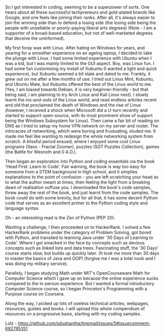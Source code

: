 So I got interested in coding, seeming to be a superpower of sorts. One hears about all these successful techpreneurs and gold-plated brands like Google, and one feels like joining their ranks. After all, it's always easier to join the winning side than to defend a losing side (the losing side being the people with unsellable or poorly-paying liberal arts degrees) (Note - I am a supporter of a broad-based education, but not of well-marketed degrees that deceive the uninformed). 

My first foray was with Linux. After hating on Windows for years, and yearing for a smoother experience on an ageing laptop, I decided to take the plunge with Linux. I had some limited experience with Ubuntu when I was a kid, but I was mainly limited to the GUI aspect. Boy, was Linux fun. I had some fun customising my install of Xubuntu (I wanted a light and quick experience), but Xubuntu seemed a bit stale and dated to me. Frankly, it grew out on me after a few months of use. I tried out Linux Mint, Kubuntu, and Ubuntu Mate, but Kubuntu offered the best of the Linux world to me. (Yes, I am biased towards Debian, it is very beginner-friendly - but that being said, i am planning to try Arch Linux and Kali Linux next). I slowly learnt the ins-and-outs of the Linux world, and read endless articles recent and old that proclaimed the death of Windows and the rise of Linux (however, I received a shock when Microsoft did a U-turn recently and started to support open-source, with its most prominent show of support being the Windows Subsystem for Linux). Then came a fair bit of reading on DNS as I tried to setup my home VPN network on my server and router. The intricacies of networking, which were boring and frustuating, eluded me. It made me feel like wanting to redesign the whole networking system from scratch. A blissful period ensued, where I enjoyed some cool Linux programs (Xaos - Fractal Zoomer), puzzles (SGT Puzzles Collection), games (the Battle for Wesnoth and 0 A.D.).

Then began an exploration into Python and coding essentials via the book 'Head First: Learn to Code'. Fair warning, the book is way too easy for someone from a STEM background in high school, and it simplies explanations to the point of confusion - you are left scratching your head as to what the author meant at times, then feeling the light from a breaking dawn of realisation suffuse you. I downloaded the book's code samples, threw away the rest of the book, and just learnt from the code samples. The book could do with some brevity, but for all that, it has some decent Python code that serves as an excellent primer to the Python coding style and language syntax. 

Oh - an interesting read is the Zen of Python (PEP 20).

Wanting a challenge, I then proceeded on to HackerRank. I solved a few HackerRank problems under the category of Problem Solving, got bored with Python, and transited to learning Java under '30 Days of Learning to Code'. Where I got smacked in the face by concepts such as devious concepts such as linked lists and data trees. Fascinating stuff, the '30 Days' course starts slow, but builds up quickly later. (It took me more than 30 days to master the basics of Java and OOP) (forgive me I was a total noob and I was doing my military service).

Parallely, I began studying Math under MIT's OpenCourseware Math for Computer Science which I gave up on because the online experience sucks compared to the in-person experience. But I wanted a formal introductory Computer Science course, so I began Princeton's Programming with a Purpose course on Coursera.

Along the way, I picked up lots of useless technical articles, webpages, resources, guides and books. I will upload this whole compendium of resources on a progressive basis, starting with my coding samples.



Lolz - https://github.com/sdushantha/tmpmail/issues/5#issuecomment-692795351